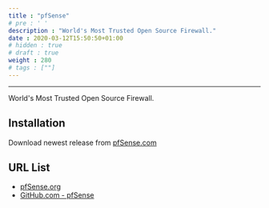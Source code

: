```yaml
---
title : "pfSense"
# pre : ' '
description : "World's Most Trusted Open Source Firewall."
date : 2020-03-12T15:50:50+01:00
# hidden : true
# draft : true
weight : 280
# tags : [""]
---
```


---

World's Most Trusted Open Source Firewall.

## Installation

Download newest release from [pfSense.com](https://www.pfsense.org/download/)

## URL List

- [pfSense.org](https://www.pfsense.org/)
- [GitHub.com - pfSense](https://github.com/pfsense/pfsense)
